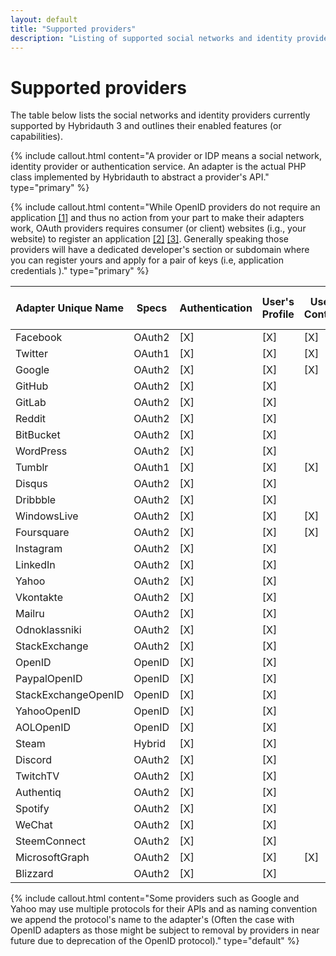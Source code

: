 ```yaml
---
layout: default
title: "Supported providers"
description: "Listing of supported social networks and identity providers and their enabled features."
---
```


Supported providers
===================

The table below lists the social networks and identity providers currently supported by Hybridauth 3 and outlines their enabled features (or capabilities).

{% include callout.html content="A provider or IDP means a social network, identity provider or authentication service. An adapter is the actual PHP class implemented by Hybridauth to abstract a provider's API." type="primary" %}

{% include callout.html content="While OpenID providers do not require an application [[1]](http://openid.net/specs/openid-connect-core-1_0.html#Overview) and thus no action from your part to make their adapters work, OAuth providers requires consumer (or client) websites (i.g., your website) to register an application [[2]](http://tools.ietf.org/html/rfc5849#page-3) [[3]](http://tools.ietf.org/html/rfc6749#section-2). Generally speaking those providers will have a dedicated developer's section or subdomain where you can register yours and apply for a pair of keys (i.e, application credentials )." type="primary" %}

Adapter Unique Name | Specs   | Authentication | User's Profile | User's Contacts | User's Status  | User's Activity Stream
------------------- | ------- | -------------- | -------------- | --------------- | -------------- | ----------------------
Facebook            | OAuth2  | [X]            | [X]            | [X]             | [X]            | [X]
Twitter             | OAuth1  | [X]            | [X]            | [X]             | [X]            | [X]
Google              | OAuth2  | [X]            | [X]            | [X]             |                |
GitHub              | OAuth2  | [X]            | [X]            |                 |                |
GitLab              | OAuth2  | [X]            | [X]            |                 |                |
Reddit              | OAuth2  | [X]            | [X]            |                 |                |
BitBucket           | OAuth2  | [X]            | [X]            |                 |                |
WordPress           | OAuth2  | [X]            | [X]            |                 |                |
Tumblr              | OAuth1  | [X]            | [X]            | [X]             | [X]            |
Disqus              | OAuth2  | [X]            | [X]            |                 |                |
Dribbble            | OAuth2  | [X]            | [X]            |                 |                |
WindowsLive         | OAuth2  | [X]            | [X]            | [X]             |                |
Foursquare          | OAuth2  | [X]            | [X]            | [X]             |                |
Instagram           | OAuth2  | [X]            | [X]            |                 |                |
LinkedIn            | OAuth2  | [X]            | [X]            |                 | [X]            |
Yahoo               | OAuth2  | [X]            | [X]            |                 |                |
Vkontakte           | OAuth2  | [X]            | [X]            |                 |                |
Mailru              | OAuth2  | [X]            | [X]            |                 |                |
Odnoklassniki       | OAuth2  | [X]            | [X]            |                 |                |
StackExchange       | OAuth2  | [X]            | [X]            |                 |                |
OpenID              | OpenID  | [X]            | [X]            |                 |                |
PaypalOpenID        | OpenID  | [X]            | [X]            |                 |                |
StackExchangeOpenID | OpenID  | [X]            | [X]            |                 |                |
YahooOpenID         | OpenID  | [X]            | [X]            |                 |                |
AOLOpenID           | OpenID  | [X]            | [X]            |                 |                |
Steam               | Hybrid  | [X]            | [X]            |                 |                |
Discord             | OAuth2  | [X]            | [X]            |                 |                |
TwitchTV            | OAuth2  | [X]            | [X]            |                 |                |
Authentiq           | OAuth2  | [X]            | [X]            |                 |                |
Spotify             | OAuth2  | [X]            | [X]            |                 |                |
WeChat              | OAuth2  | [X]            | [X]            |                 |                |
SteemConnect        | OAuth2  | [X]            | [X]            |                 |                |
MicrosoftGraph		  | OAuth2  | [X]            | [X]            | [X]             |                |
Blizzard            | OAuth2  | [X]            | [X]            |                 |                |

{% include callout.html content="Some providers such as Google and Yahoo may use multiple protocols for their APIs and as naming convention we append the protocol's name to the adapter's (Often the case with OpenID adapters as those might be subject to removal by providers in near future due to deprecation of the OpenID protocol)." type="default" %}

<script>
$(function () {
  $("td:contains('[X]')").each(function() {
    var replaced = $(this).html().replace(/\[X\]/g, '<i class="fa fa-check-square fa-2"></i>');
    $(this).html(replaced);
  });
});
</script>
